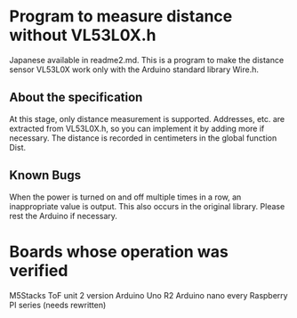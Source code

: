 # Program to measure distance without VL53L0X.h
Japanese available in readme2.md.
This is a program to make the distance sensor VL53L0X work only with the Arduino standard library Wire.h.
## About the specification
  At this stage, only distance measurement is supported.
  Addresses, etc. are extracted from VL53L0X.h, so you can implement it by adding more if necessary.
  The distance is recorded in centimeters in the global function Dist.

## Known Bugs
  When the power is turned on and off multiple times in a row, an inappropriate value is output.
  This also occurs in the original library. Please rest the Arduino if necessary.

# Boards whose operation was verified
  M5Stacks ToF unit 2 version
  Arduino Uno R2
  Arduino nano every
  Raspberry PI series (needs rewritten)
